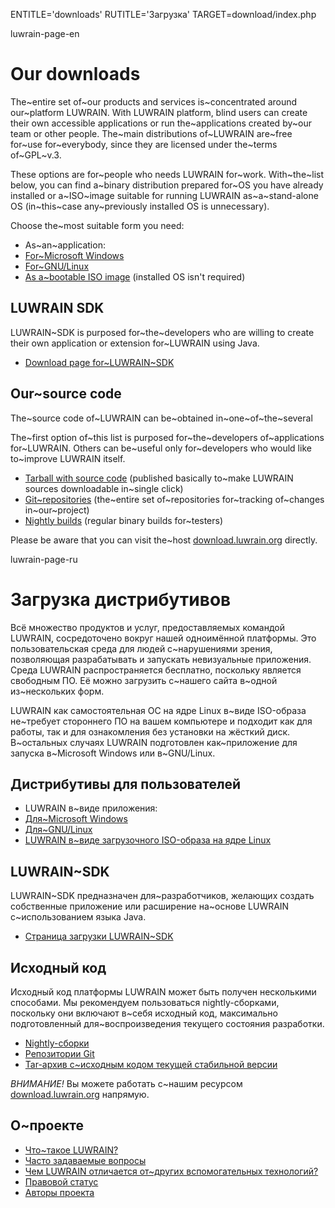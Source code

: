 

ENTITLE='downloads'
RUTITLE='Загрузка'
TARGET=download/index.php

luwrain-page-en

# Our downloads

The~entire set of~our products and services is~concentrated around our~platform LUWRAIN.
With LUWRAIN platform,
blind users can create their own accessible applications or run the~applications
created by~our team or other people.
The~main distributions of~LUWRAIN are~free for~use for~everybody, since they are licensed under the~terms of~GPL~v.3.

These options are for~people who needs LUWRAIN for~work. 
With~the~list below, you can find a~binary distribution prepared for~OS you have already installed or 
a~ISO~image suitable for running LUWRAIN as~a~stand-alone OS (in~this~case any~previously installed OS is unnecessary).

Choose the~most suitable form you need:

* As~an~application:
 * [For~Microsoft Windows](local:windows/)
 * [For~GNU/Linux](local:linux/)
 * [As a~bootable ISO image](local:iso/) (installed OS isn't required)

## LUWRAIN SDK

LUWRAIN~SDK is purposed for~the~developers who are willing to create
their own application or extension for~LUWRAIN using Java.

* [Download page for~LUWRAIN~SDK](local:sdk/)

## Our~source code

The~source code of~LUWRAIN can be~obtained in~one~of~the~several 

The~first option of~this list is purposed for~the~developers
of~applications for~LUWRAIN.
Others can be~useful only for~developers who would like to~improve LUWRAIN itself.

* [Tarball with source code](local:tarball/) (published basically to~make LUWRAIN sources downloadable in~single click)
* [Git~repositories](local:git/) (the~entire set of~repositories for~tracking of~changes in~our~project)
* [Nightly builds](local:nightly/) (regular binary builds for~testers)

Please be aware that you can visit the~host [download.luwrain.org](http://download.luwrain.org) directly.


luwrain-page-ru

# Загрузка дистрибутивов

Всё множество продуктов и услуг, предоставляемых командой LUWRAIN, сосредоточено вокруг нашей одноимённой платформы.
Это пользовательская среда для людей с~нарушениями зрения, 
позволяющая разрабатывать и запускать невизуальные приложения. 
Среда LUWRAIN распространяется бесплатно, поскольку является свободным ПО. 
Её можно загрузить с~нашего сайта в~одной из~нескольких форм.

LUWRAIN как самостоятельная ОС на ядре Linux в~виде ISO-образа не~требует стороннего ПО на вашем компьютере  и подходит как для работы,
так и для ознакомления без установки на жёсткий диск.
В~остальных случаях LUWRAIN подготовлен как~приложение для запуска в~Microsoft Windows или в~GNU/Linux.

## Дистрибутивы для пользователей

* LUWRAIN в~виде приложения:
 * [Для~Microsoft Windows](local:windows/)
 * [Для~GNU/Linux](local:linux/)
* [LUWRAIN в~виде загрузочного ISO-образа на ядре Linux](local:iso/)

## LUWRAIN~SDK

LUWRAIN~SDK предназначен для~разработчиков,
желающих создать собственные приложение или расширение на~основе LUWRAIN с~использованием языка Java.

* [Страница загрузки LUWRAIN~SDK](local:sdk/)

## Исходный код

Исходный код платформы LUWRAIN может быть получен несколькими способами.
Мы рекомендуем пользоваться  nightly-сборками,
поскольку они включают в~себя исходный код,
максимально подготовленный для~воспроизведения текущего состояния разработки.

* [Nightly-сборки](local:nightly/)
* [Репозитории Git](local:git/)
* [Tar-архив с~исходным кодом текущей стабильной версии](local:tarball/)

_ВНИМАНИЕ!_
Вы можете работать с~нашим ресурсом [download.luwrain.org](http://download.luwrain.org) напрямую.


## О~проекте

* [Что~такое LUWRAIN?](local:/doc/about/)
* [Часто задаваемые вопросы](local:/doc/faq/)
* [Чем LUWRAIN отличается от~других вспомогательных технологий?](local:/doc/difference/)
* [Правовой статус](local:/doc/legal/)
* [Авторы проекта](local:/doc/authors/)
